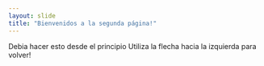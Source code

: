 ```yaml
---
layout: slide
title: "Bienvenidos a la segunda página!"
---
```

Debia hacer esto desde el principio
Utiliza la flecha hacia la izquierda para volver!

